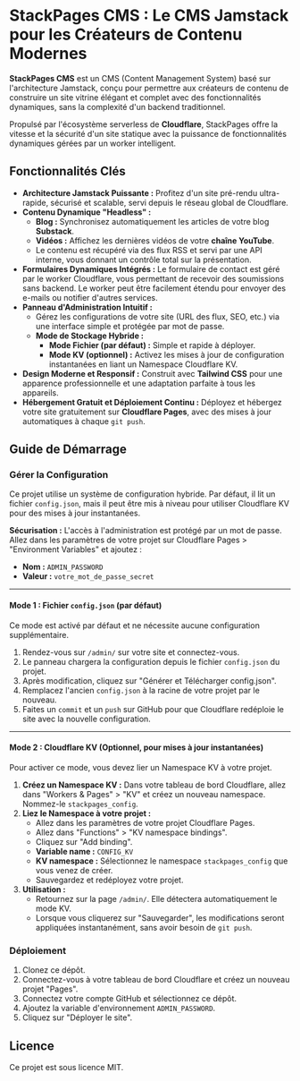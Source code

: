 # StackPages CMS : Le CMS Jamstack pour les Créateurs de Contenu Modernes

**StackPages CMS** est un CMS (Content Management System) basé sur l'architecture Jamstack, conçu pour permettre aux créateurs de contenu de construire un site vitrine élégant et complet avec des fonctionnalités dynamiques, sans la complexité d'un backend traditionnel.

Propulsé par l'écosystème serverless de **Cloudflare**, StackPages offre la vitesse et la sécurité d'un site statique avec la puissance de fonctionnalités dynamiques gérées par un worker intelligent.

## Fonctionnalités Clés

*   **Architecture Jamstack Puissante :** Profitez d'un site pré-rendu ultra-rapide, sécurisé et scalable, servi depuis le réseau global de Cloudflare.
*   **Contenu Dynamique "Headless" :**
    *   **Blog :** Synchronisez automatiquement les articles de votre blog **Substack**.
    *   **Vidéos :** Affichez les dernières vidéos de votre **chaîne YouTube**.
    *   Le contenu est récupéré via des flux RSS et servi par une API interne, vous donnant un contrôle total sur la présentation.
*   **Formulaires Dynamiques Intégrés :** Le formulaire de contact est géré par le worker Cloudflare, vous permettant de recevoir des soumissions sans backend. Le worker peut être facilement étendu pour envoyer des e-mails ou notifier d'autres services.
*   **Panneau d'Administration Intuitif :**
    *   Gérez les configurations de votre site (URL des flux, SEO, etc.) via une interface simple et protégée par mot de passe.
    *   **Mode de Stockage Hybride :**
        *   **Mode Fichier (par défaut) :** Simple et rapide à déployer.
        *   **Mode KV (optionnel) :** Activez les mises à jour de configuration instantanées en liant un Namespace Cloudflare KV.
*   **Design Moderne et Responsif :** Construit avec **Tailwind CSS** pour une apparence professionnelle et une adaptation parfaite à tous les appareils.
*   **Hébergement Gratuit et Déploiement Continu :** Déployez et hébergez votre site gratuitement sur **Cloudflare Pages**, avec des mises à jour automatiques à chaque `git push`.

## Guide de Démarrage

### Gérer la Configuration

Ce projet utilise un système de configuration hybride. Par défaut, il lit un fichier `config.json`, mais il peut être mis à niveau pour utiliser Cloudflare KV pour des mises à jour instantanées.

**Sécurisation :**
L'accès à l'administration est protégé par un mot de passe. Allez dans les paramètres de votre projet sur Cloudflare Pages > "Environment Variables" et ajoutez :
*   **Nom :** `ADMIN_PASSWORD`
*   **Valeur :** `votre_mot_de_passe_secret`

---

#### Mode 1 : Fichier `config.json` (par défaut)

Ce mode est activé par défaut et ne nécessite aucune configuration supplémentaire.

1.  Rendez-vous sur `/admin/` sur votre site et connectez-vous.
2.  Le panneau chargera la configuration depuis le fichier `config.json` du projet.
3.  Après modification, cliquez sur "Générer et Télécharger config.json".
4.  Remplacez l'ancien `config.json` à la racine de votre projet par le nouveau.
5.  Faites un `commit` et un `push` sur GitHub pour que Cloudflare redéploie le site avec la nouvelle configuration.

---

#### Mode 2 : Cloudflare KV (Optionnel, pour mises à jour instantanées)

Pour activer ce mode, vous devez lier un Namespace KV à votre projet.

1.  **Créez un Namespace KV :** Dans votre tableau de bord Cloudflare, allez dans "Workers & Pages" > "KV" et créez un nouveau namespace. Nommez-le `stackpages_config`.
2.  **Liez le Namespace à votre projet :**
    *   Allez dans les paramètres de votre projet Cloudflare Pages.
    *   Allez dans "Functions" > "KV namespace bindings".
    *   Cliquez sur "Add binding".
    *   **Variable name :** `CONFIG_KV`
    *   **KV namespace :** Sélectionnez le namespace `stackpages_config` que vous venez de créer.
    *   Sauvegardez et redéployez votre projet.
3.  **Utilisation :**
    *   Retournez sur la page `/admin/`. Elle détectera automatiquement le mode KV.
    *   Lorsque vous cliquerez sur "Sauvegarder", les modifications seront appliquées instantanément, sans avoir besoin de `git push`.

### Déploiement

1.  Clonez ce dépôt.
2.  Connectez-vous à votre tableau de bord Cloudflare et créez un nouveau projet "Pages".
3.  Connectez votre compte GitHub et sélectionnez ce dépôt.
4.  Ajoutez la variable d'environnement `ADMIN_PASSWORD`.
5.  Cliquez sur "Déployer le site".

## Licence

Ce projet est sous licence MIT.
